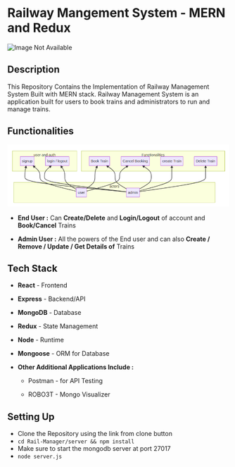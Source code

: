 # Railway Mangement System - MERN and Redux

<img src="https://images.hdqwalls.com/wallpapers/train-mountains-illustration-minimalistic-9l.jpg" title="Railway Art" alt="Image Not Available" data-align="center">

## Description

This Repository Contains the Implementation of Railway Management System Built with MERN stack. Railway Management System is an application built for users to book trains and administrators to run and manage trains.

## Functionalities

![functionalities](./Images/functionalities.png)

- **End User :** Can **Create/Delete** and **Login/Logout** of account and **Book/Cancel** Trains

- **Admin User :** All the powers of the End user and can also **Create / Remove / Update / Get Details of** Trains

## Tech Stack

- **React** - Frontend

- **Express** - Backend/API

- **MongoDB** - Database

- **Redux** - State Management

- **Node** - Runtime

- **Mongoose** - ORM for Database

- **Other Additional Applications Include :**

  - Postman - for API Testing

  - ROBO3T - Mongo Visualizer

## Setting Up
- Clone the Repository using the link from clone button
- `cd Rail-Manager/server && npm install`
- Make sure to start the mongodb server at port 27017
- `node server.js`
